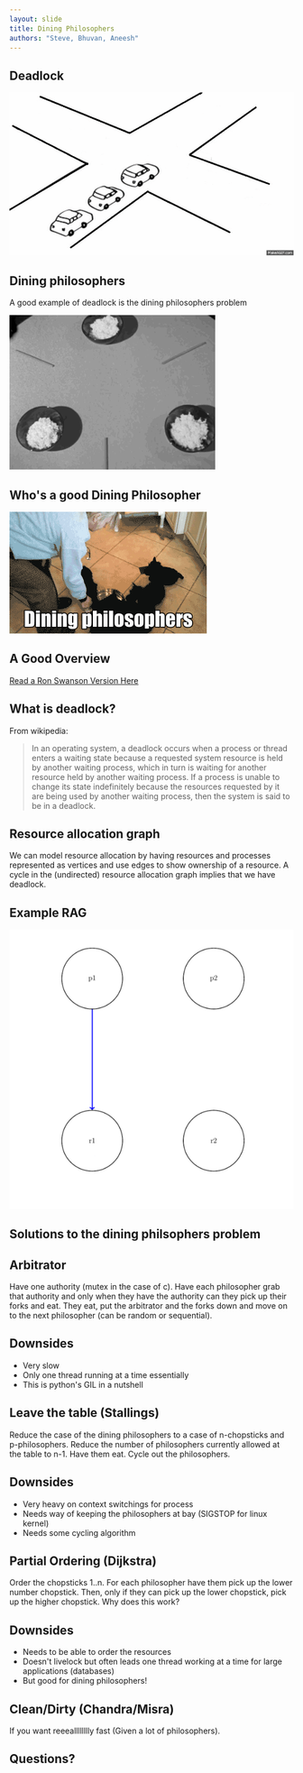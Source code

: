 ```yaml
---
layout: slide
title: Dining Philosophers
authors: "Steve, Bhuvan, Aneesh"
---
```


## Deadlock

<vertical />

![Traffic Jam](/images/assignment-docs/lab/slides/dining/traffic.gif)

## Dining philosophers

A good example of deadlock is the dining philosophers problem

![Deadlock Dining](/images/assignment-docs/lab/slides/dining/dining.gif)

## Who's a good Dining Philosopher

![Dog Philosopher](/images/assignment-docs/lab/slides/dining/dogdining.gif)

## A Good Overview

[Read a Ron Swanson Version Here](http://adit.io/posts/2013-05-11-The-Dining-Philosophers-Problem-With-Ron-Swanson.html)

<horizontal />

## What is deadlock?

From wikipedia:
> In an operating system, a deadlock occurs when a process or thread enters a waiting state because a requested system resource is held by another waiting process, which in turn is waiting for another resource held by another waiting process. If a process is unable to change its state indefinitely because the resources requested by it are being used by another waiting process, then the system is said to be in a deadlock.

<horizontal />

## Resource allocation graph

We can model resource allocation by having resources and processes represented as vertices
and use edges to show ownership of a resource. A cycle in the (undirected)
resource allocation graph implies that we have deadlock.

## Example RAG

![Deadlock RAG](/images/assignment-docs/lab/slides/dining/rag.gif)

<horizontal />

## Solutions to the dining philsophers problem

<horizontal />

## Arbitrator

<vertical />

Have one authority (mutex in the case of c). Have each philosopher grab that authority and only when they have the authority can they pick up their forks and eat. They eat, put the arbitrator and the forks down and move on to the next philosopher (can be random or sequential).

## Downsides

* Very slow
* Only one thread running at a time essentially
* This is python's GIL in a nutshell

<horizontal />

## Leave the table (Stallings)

<vertical />

Reduce the case of the dining philosophers to a case of n-chopsticks and p-philosophers. Reduce the number of philosophers currently allowed at the table to n-1. Have them eat. Cycle out the philosophers.

## Downsides

* Very heavy on context switchings for process
* Needs way of keeping the philosophers at bay (SIGSTOP for linux kernel)
* Needs some cycling algorithm

<horizontal />

## Partial Ordering (Dijkstra)

<vertical />

Order the chopsticks 1..n. For each philosopher have them pick up the lower number chopstick. Then, only if they can pick up the lower chopstick, pick up the higher chopstick. Why does this work?

## Downsides

* Needs to be able to order the resources
* Doesn't livelock but often leads one thread working at a time for large applications (databases)
* But good for dining philosophers!

<horizontal />

## Clean/Dirty (Chandra/Misra)

<vertical />

If you want reeealllllllly fast (Given a lot of philosophers).

<horizontal />

## Questions?

